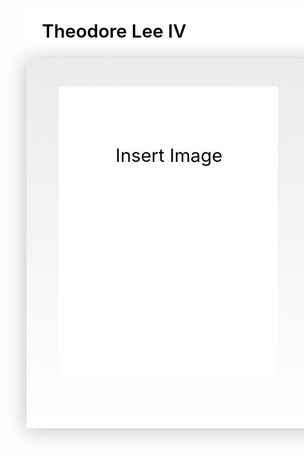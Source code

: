 <html>
<head>
  <meta charset="UTF-8">
  <meta name="viewport" content="width=device-width, initial-scale=1.0">
  <title>My Unique GitHub Pages Website</title>
  <style>
    .MacbookPro161 {
      width: 1728px;
      height: 1117px;
      position: relative;
      background: white;
    }

    .Rectangle1 {
      width: 1728px;
      height: 141px;
      left: 0px;
      top: 0px;
      position: absolute;
      background: linear-gradient(180deg, #FAFAFA 0%, rgba(249.69, 249.69, 249.69, 0) 100%);
      box-shadow: 0px 4px 50px rgba(0, 0, 0, 0.25);
    }

    .Rectangle2 {
      width: 1728px;
      height: 976px;
      left: 0px;
      top: 141px;
      position: absolute;
      background: linear-gradient(180deg, #ECEAEA 0%, rgba(235.88, 233.91, 233.91, 0) 100%);
      box-shadow: 0px 4px 50px rgba(0, 0, 0, 0.25);
    }

    .TheodoreLeeIv {
      width: 412px;
      height: 60px;
      left: 41px;
      top: 39px;
      position: absolute;
      color: black;
      font-size: 48px;
      font-family: Inter;
      font-weight: 600;
      word-wrap: break-word;
    }

    .AboutMe {
      width: 158px;
      height: 31px;
      left: 1213px;
      top: 54px;
      position: absolute;
      color: black;
      font-size: 32px;
      font-family: Inter;
      font-weight: 400;
      word-wrap: break-word;
    }

    .Home {
      width: 96px;
      height: 31px;
      left: 1091px;
      top: 54px;
      position: absolute;
      color: black;
      font-size: 32px;
      font-family: Inter;
      font-weight: 400;
      word-wrap: break-word;
    }

    .Portfolio {
      width: 158px;
      height: 31px;
      left: 1397px;
      top: 54px;
      position: absolute;
      color: black;
      font-size: 32px;
      font-family: Inter;
      font-weight: 400;
      word-wrap: break-word;
    }

    .Resume {
      width: 158px;
      height: 31px;
      left: 1555px;
      top: 54px;
      position: absolute;
      color: black;
      font-size: 32px;
      font-family: Inter;
      font-weight: 400;
      word-wrap: break-word;
    }

    .Rectangle3 {
      width: 578px;
      height: 768px;
      left: 85px;
      top: 215px;
      position: absolute;
      background: white;
    }

    .InsertImage {
      width: 462px;
      height: 462px;
      left: 145px;
      top: 367px;
      position: absolute;
      text-align: center;
      color: black;
      font-size: 48px;
      font-family: Inter;
      font-weight: 400;
      word-wrap: break-word;
    }

    .IAmTheodoreLeeIvButYouCanCallMeTheo {
      width: 850px;
      height: 170px;
      left: 769px;
      top: 415px;
      position: absolute;
      text-align: center;
      color: black;
      font-size: 36px;
      font-family: Inter;
      font-weight: 400;
      word-wrap: break-word;
    }

    .AspiringDataScientist {
      width: 850px;
      height: 170px;
      left: 769px;
      top: 487px;
      position: absolute;
      text-align: center;
      color: black;
      font-size: 20px;
      font-family: Inter;
      font-weight: 400;
      word-wrap: break-word;
    }

    .Rectangle4 {
      width: 180px;
      height: 56px;
      left: 1104px;
      top: 615px;
      position: absolute;
      background: #FFDF6E;
      box-shadow: 0px 4px 50px rgba(0, 0, 0, 0.05);
    }

    .MyProjects {
      width: 180px;
      height: 52px;
      left: 1104px;
      top: 615px;
      position: absolute;
      text-align: center;
      color: black;
      font-size: 20px;
      font-family: Inter;
      font-weight: 400;
      word-wrap: break-word;
    }

  </style>
</head>
<body>
  <div class="MacbookPro161">
    <div class="Rectangle1"></div>
    <div class="Rectangle2"></div>
    <div class="TheodoreLeeIv">Theodore Lee IV</div>
    <div class="AboutMe">About Me</div>
    <div class="Home">Home</div>
    <div class="Portfolio">Portfolio</div>
    <div class="Resume">Resume</div>
    <div class="Rectangle3"></div>
    <div class="InsertImage">Insert Image</div>
    <div class="IAmTheodoreLeeIvButYouCanCallMeTheo">I am Theodore Lee IV but you can call me “Theo”</div>
    <div class="AspiringDataScientist">Aspiring Data Scientist</div>
    <div class="Rectangle4"></div>
    <div class="MyProjects">My Projects</div>
  </div>
</body>
</html>
